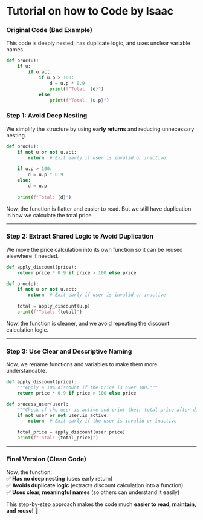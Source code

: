 # Tutorial on how to Code by Isaac
### **Original Code (Bad Example)**
This code is deeply nested, has duplicate logic, and uses unclear variable names.  
```python
def proc(u):
    if u:
        if u.act:
            if u.p > 100:
                d = u.p * 0.9
                print(f"Total: {d}")
            else:
                print(f"Total: {u.p}")
```
### **Step 1: Avoid Deep Nesting**  
We simplify the structure by using **early returns** and reducing unnecessary nesting.  
```python
def proc(u):
    if not u or not u.act:
        return  # Exit early if user is invalid or inactive
    
    if u.p > 100:
        d = u.p * 0.9
    else:
        d = u.p
    
    print(f"Total: {d}")
```
Now, the function is flatter and easier to read. But we still have duplication in how we calculate the total price.

---

### **Step 2: Extract Shared Logic to Avoid Duplication**  
We move the price calculation into its own function so it can be reused elsewhere if needed.  
```python
def apply_discount(price):
    return price * 0.9 if price > 100 else price

def proc(u):
    if not u or not u.act:
        return  # Exit early if user is invalid or inactive
    
    total = apply_discount(u.p)
    print(f"Total: {total}")
```
Now, the function is cleaner, and we avoid repeating the discount calculation logic.

---

### **Step 3: Use Clear and Descriptive Naming**  
Now, we rename functions and variables to make them more understandable.  
```python
def apply_discount(price):
    """Apply a 10% discount if the price is over 100."""
    return price * 0.9 if price > 100 else price

def process_user(user):
    """Check if the user is active and print their total price after discount."""
    if not user or not user.is_active:
        return  # Exit early if the user is invalid or inactive
    
    total_price = apply_discount(user.price)
    print(f"Total: {total_price}")
```

---

### **Final Version (Clean Code)**
Now, the function:  
✅ **Has no deep nesting** (uses early return)  
✅ **Avoids duplicate logic** (extracts discount calculation into a function)  
✅ **Uses clear, meaningful names** (so others can understand it easily)  

This step-by-step approach makes the code much **easier to read, maintain, and reuse**! 🚀